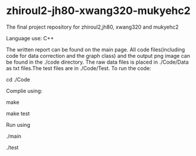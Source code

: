 # zhiroul2-jh80-xwang320-mukyehc2
The final project repository for zhiroul2,jh80, xwang320 and mukyehc2

Language use: C++

The written report can be found on the main page. All code files(including code for data correction and the graph class) and the output png image can be found in the ./code directory. The raw data files is placed in ./Code/Data as txt files.The test files are in ./Code/Test. 
To run the code:

cd ./Code

Complie using:

make

make test

Run using 

./main

./test

